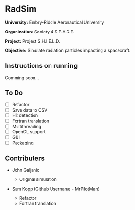 # RadSim
**University:** Embry-Riddle Aeronautical University

**Organization:** Society 4 S.P.A.C.E.

**Project:** Project S.H.I.E.L.D.

**Objective:** Simulate radiation particles impacting a spacecraft.

## Instructions on running
Comming soon...

## To Do
* [ ] Refactor
* [ ] Save data to CSV
* [ ] Hit detection
* [ ] Fortran translation
* [ ] Multithreading
* [ ] OpenCL support
* [ ] GUI
* [ ] Packaging

## Contributers
* John Galjanic
  * Original simulation
    
* Sam Kopp (Github Username - MrPilotMan)
  * Refactor
  * Fortran translation
